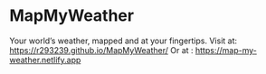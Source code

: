 # MapMyWeather
Your world’s weather, mapped and at your fingertips.
Visit at: https://r293239.github.io/MapMyWeather/
Or at : https://map-my-weather.netlify.app
